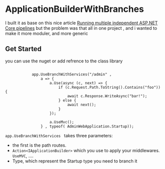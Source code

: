 ApplicationBuilderWithBranches
===============


I built it as base on this nice article [Running multiple independent ASP.NET Core pipelines](https://www.strathweb.com/2017/04/running-multiple-independent-asp-net-core-pipelines-side-by-side-in-the-same-application/) but the problem was that all in one project , and  i wanted to make it more moduler, and more generic 

## Get Started

you can use the nuget or add refrence to the class library 

```

            app.UseBranchWithServices("/admin" ,
                a => {
                    a.Use(async (c, next) => {
                        if (c.Request.Path.ToString().Contains("foo")) {
                            await c.Response.WriteAsync("bar!");
                        } else {
                            await next();
                        }
                    });

                    a.UseMvc();
                } , typeof( AdminWebApplication.Startup));

```

`app.UseBranchWithServices `  takes three parameters:

*  the first is the path routes. 
* `Action<IApplicationBuilder>`  which you use to apply your middlewares.
`UseMVC`, .... 
* Type, which represent the Startup type you need to branch it 

